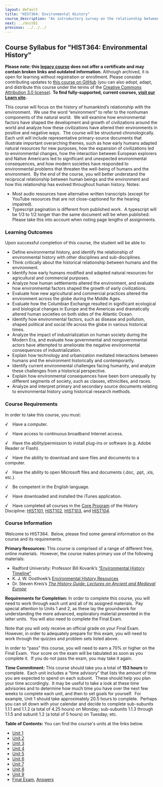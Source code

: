 ```yaml
---
layout: default
title: "HIST364: Environmental History"
course_description: "An introductory survey on the relationship between nature and human history. Themes include the environmental effects of civilization, colonization, urbanization, and consumerism."
next: ../Unit01
previous: ../../../
---
```

Course Syllabus for "HIST364: Environmental History"
----------------------------------------------------

**Please note: this [legacy course](https://sayloracademy.zendesk.com/hc/en-us/articles/206089967) does not offer a certificate and may contain 
broken links and outdated information.** Although archived, it is open 
for learning without registration or enrollment. Please consider contributing 
updates to [this course on GitHub](https://github.com/saylordotorg/course_hist364) 
(you can also adopt, adapt, and distribute this course under the terms of 
the [Creative Commons Attribution 3.0 license](http://creativecommons.org/licenses/by/3.0/)). **To find fully-supported, current courses, [visit our 
Learn site](https://learn.saylor.org).**

This course will focus on the history of humankind’s relationship with
the environment.  We use the word “environment” to refer to the nonhuman
components of the natural world.  We will examine how environmental
factors have shaped the development and growth of civilizations around
the world and analyze how these civilizations have altered their
environments in positive and negative ways.  The course will be
structured chronologically.  Each unit will include representative
primary-source documents that illustrate important overarching themes,
such as how early humans adapted natural resources for new purposes, how
the expansion of civilizations led to environmental changes, how the
interaction between European explorers and Native Americans led to
significant and unexpected environmental consequences, and how modern
societies have responded to environmental problems that threaten the
well-being of humans and the environment.  By the end of the course, you
will better understand the reciprocal relationship between human beings
and the environment and how this relationship has evolved throughout
human history. Notes:
-   Most audio resources have alternative written transcripts (except
    for YouTube resources that are not close-captioned for the hearing
    impaired).
-   Typescript pagination is different from published work.  A
    typescript will be 1/3 to 1/2 longer than the same document will be
    when published.  Please take this into account when noting page
    lengths of assignments.

### Learning Outcomes

Upon successful completion of this course, the student will be able to:

-   Define environmental history, and identify the relationship of
    environmental history with other disciplines and sub-disciplines.
-   Think critically about the historical relationship between humans
    and the environment.
-   Identify how early humans modified and adapted natural resources for
    agricultural and commercial purposes.
-   Analyze how human settlements altered the environment, and evaluate
    how environmental factors shaped the growth of early civilizations.
-   Evaluate how new agricultural and commercial practices altered the
    environment across the globe during the Middle Ages.
-   Evaluate how the Columbian Exchange resulted in significant
    ecological and biological changes in Europe and the Americas and
    dramatically altered human societies on both sides of the Atlantic
    Ocean.
-   Identify how environmental factors, such as disease and pollution,
    shaped political and social life across the globe in various
    historical times.
-   Analyze the impact of industrialization on human society during the
    Modern Era, and evaluate how governmental and nongovernmental actors
    have attempted to ameliorate the negative environmental consequences
    of industrialization.
-   Explain how technology and urbanization mediated interactions
    between humans and the environment historically and contemporarily. 
-   Identify current environmental challenges facing humanity, and
    analyze these challenges from a historical perspective.
-   Explain how environmental consequences have been born unequally by
    different segments of society, such as classes, ethnicities, and
    races.
-   Analyze and interpret primary and secondary source documents
    relating to environmental history using historical research methods.

### Course Requirements

In order to take this course, you must:  
  
 √    Have a computer.  
  
 √    Have access to continuous broadband Internet access.  
  
 √    Have the ability/permission to install plug-ins or software (e.g.
Adobe Reader or Flash).  
  
 √    Have the ability to download and save files and documents to a
computer.  
  
 √    Have the ability to open Microsoft files and documents (.doc,
.ppt, .xls, etc.).  
  
 √    Be competent in the English language.  
  
 √    Have downloaded and installed the iTunes application.  
  
 √    Have completed all courses in the [Core
Program](http://www.saylor.org/majors/history/) of the History
Discipline: [HIST101](http://www.saylor.org/courses/hist101/),
[HIST102](http://www.saylor.org/courses/hist102/),
[HIST103](http://www.saylor.org/courses/hist103/), and
[HIST104](http://www.saylor.org/courses/hist104/).

### Course Information

Welcome to HIST364.  Below, please find some general information on the
course and its requirements.  
  
 **Primary Resources:** This course is comprised of a range of different
free, online materials.  However, the course makes primary use of the
following materials:  

-   Radford University: Professor Bill Kovarik’s [“Environmental History
    Timeline”](http://www.radford.edu/~wkovarik/envhist/)
-   K. J. W. Oosthoek’s [Environmental History
    Resources](http://www.eh-resources.org/environmental_history.html)
-   Dr. Steven Kreis’s [*The History Guide: Lectures on Ancient and
    Medieval Europe*](http://www.historyguide.org/ancient/ancient.html)

**Requirements for Completion:** In order to complete this course, you
will need to work through each unit and all of its assigned materials. 
Pay special attention to Units 1 and 2, as these lay the groundwork for
understanding the more advanced, exploratory material presented in the
latter units.  You will also need to complete the Final Exam.  
  
 Note that you will only receive an official grade on your Final Exam. 
However, in order to adequately prepare for this exam, you will need to
work through the quizzes and problem sets listed above.  
  
 In order to “pass” this course, you will need to earn a 70% or higher
on the Final Exam.  Your score on the exam will be tabulated as soon as
you complete it.  If you do not pass the exam, you may take it again.  
  
 **Time Commitment:** This course should take you a total of **153
hours** to complete.  Each unit includes a “time advisory” that lists
the amount of time you are expected to spend on each subunit.  These
should help you plan your time accordingly.  It may be useful to take a
look at these time advisories and to determine how much time you have
over the next few weeks to complete each unit, and then to set goals for
yourself.  For example, Unit 1 should take approximately 20.5 hours to
complete.  Perhaps you can sit down with your calendar and decide to
complete sub-subunits 1.1.1 and 1.1.2 (a total of 4.25 hours) on Monday;
sub-subunits 1.1.3 through 1.1.5 and subunit 1.2 (a total of 5 hours) on
Tuesday; etc.  
  
**Table of Contents:** You can find the course's units at the links below.

- [Unit 1](https://legacy.saylor.org/hist364/Unit01/)
- [Unit 2](https://legacy.saylor.org/hist364/Unit02/)
- [Unit 3](https://legacy.saylor.org/hist364/Unit03/)
- [Unit 4](https://legacy.saylor.org/hist364/Unit04/)
- [Unit 5](https://legacy.saylor.org/hist364/Unit05/)
- [Unit 6](https://legacy.saylor.org/hist364/Unit06/)
- [Unit 7](https://legacy.saylor.org/hist364/Unit07/)
- [Unit 8](https://legacy.saylor.org/hist364/Unit08/)
- [Unit 9](https://legacy.saylor.org/hist364/Unit09/)
- [Final Exam](http://saylordotorg.github.io/LegacyExams/HIST/HIST364/HIST364-FinalExam.html), [Answers](http://saylordotorg.github.io/LegacyExams/HIST/HIST364/HIST364-FinalExam-Answers.html)

